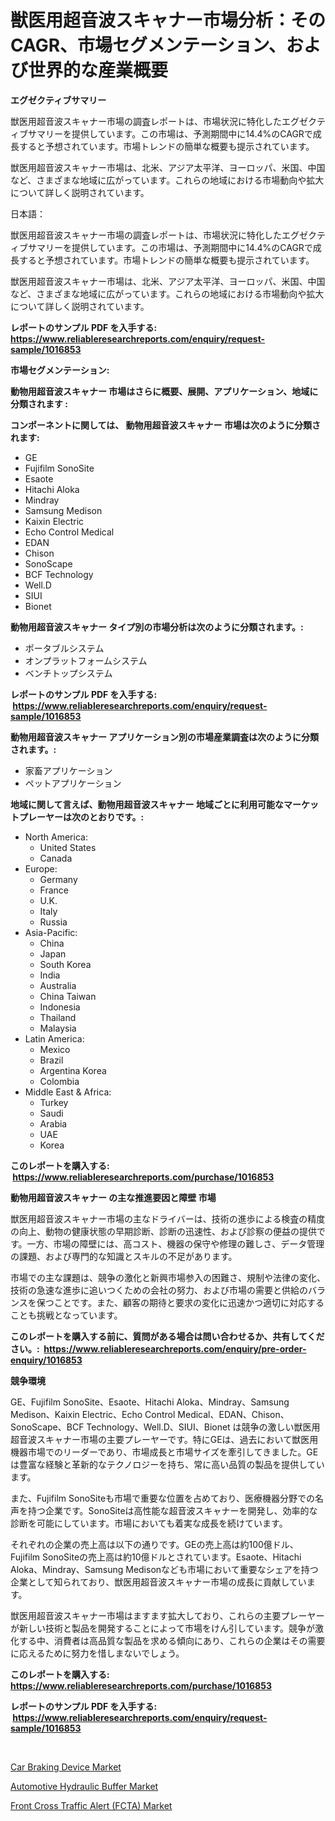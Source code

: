 <p><h1>獣医用超音波スキャナー市場分析：そのCAGR、市場セグメンテーション、および世界的な産業概要</h1></p><p><strong>エグゼクティブサマリー</strong></p>
<p><p>獣医用超音波スキャナー市場の調査レポートは、市場状況に特化したエグゼクティブサマリーを提供しています。この市場は、予測期間中に14.4%のCAGRで成長すると予想されています。市場トレンドの簡単な概要も提示されています。</p><p>獣医用超音波スキャナー市場は、北米、アジア太平洋、ヨーロッパ、米国、中国など、さまざまな地域に広がっています。これらの地域における市場動向や拡大について詳しく説明されています。</p><p>日本語：</p><p>獣医用超音波スキャナー市場の調査レポートは、市場状況に特化したエグゼクティブサマリーを提供しています。この市場は、予測期間中に14.4%のCAGRで成長すると予想されています。市場トレンドの簡単な概要も提示されています。</p><p>獣医用超音波スキャナー市場は、北米、アジア太平洋、ヨーロッパ、米国、中国など、さまざまな地域に広がっています。これらの地域における市場動向や拡大について詳しく説明されています。</p></p>
<p><strong>レポートのサンプル PDF を入手する: <a href="https://www.reliableresearchreports.com/enquiry/request-sample/1016853">https://www.reliableresearchreports.com/enquiry/request-sample/1016853</a></strong></p>
<p><strong>市場セグメンテーション:</strong></p>
<p><strong> 動物用超音波スキャナー 市場はさらに概要、展開、アプリケーション、地域に分類されます :</strong></p>
<p><strong>コンポーネントに関しては、 動物用超音波スキャナー 市場は次のように分類されます: &nbsp;</strong></p>
<p><ul><li>GE</li><li>Fujifilm SonoSite</li><li>Esaote</li><li>Hitachi Aloka</li><li>Mindray</li><li>Samsung Medison</li><li>Kaixin Electric</li><li>Echo Control Medical</li><li>EDAN</li><li>Chison</li><li>SonoScape</li><li>BCF Technology</li><li>Well.D</li><li>SIUI</li><li>Bionet</li></ul></p>
<p><strong> 動物用超音波スキャナー タイプ別の市場分析は次のように分類されます。:</strong></p>
<p><ul><li>ポータブルシステム</li><li>オンプラットフォームシステム</li><li>ベンチトップシステム</li></ul></p>
<p><strong>レポートのサンプル PDF を入手する: &nbsp;<a href="https://www.reliableresearchreports.com/enquiry/request-sample/1016853">https://www.reliableresearchreports.com/enquiry/request-sample/1016853</a></strong></p>
<p><strong> 動物用超音波スキャナー アプリケーション別の市場産業調査は次のように分類されます。:</strong></p>
<p><ul><li>家畜アプリケーション</li><li>ペットアプリケーション</li></ul></p>
<p><strong>地域に関して言えば、動物用超音波スキャナー 地域ごとに利用可能なマーケットプレーヤーは次のとおりです。:</strong></p>
<p><ul>
    <li>
        North America:
        <ul>
            <li>United States</li>
            <li>Canada</li>
        </ul>
    </li>
    <li>
        Europe:
        <ul>
            <li>Germany</li>
            <li>France</li>
            <li>U.K.</li>
            <li>Italy</li>
            <li>Russia</li>
        </ul>
    </li>
    <li>
        Asia-Pacific:
        <ul>
            <li>China</li>
            <li>Japan</li>
            <li>South Korea</li>
            <li>India</li>
            <li>Australia</li>
            <li>China Taiwan</li>
            <li>Indonesia</li>
            <li>Thailand</li>
            <li>Malaysia</li>
        </ul>
    </li>
    <li>
        Latin America:
        <ul>
            <li>Mexico</li>
            <li>Brazil</li>
            <li>Argentina Korea</li>
            <li>Colombia</li>
        </ul>
    </li>
    <li>
        Middle East & Africa:
        <ul>
            <li>Turkey</li>
            <li>Saudi</li>
            <li>Arabia</li>
            <li>UAE</li>
            <li>Korea</li>
        </ul>
    </li>
    </ul></p>
<p><strong>このレポートを購入する: &nbsp;<a href="https://www.reliableresearchreports.com/purchase/1016853">https://www.reliableresearchreports.com/purchase/1016853</a></strong></p>
<p><strong>動物用超音波スキャナー の主な推進要因と障壁 市場</strong></p>
<p><p>獣医用超音波スキャナー市場の主なドライバーは、技術の進歩による検査の精度の向上、動物の健康状態の早期診断、診断の迅速性、および診察の便益の提供です。一方、市場の障壁には、高コスト、機器の保守や修理の難しさ、データ管理の課題、および専門的な知識とスキルの不足があります。</p><p>市場での主な課題は、競争の激化と新興市場参入の困難さ、規制や法律の変化、技術の急速な進歩に追いつくための会社の努力、および市場の需要と供給のバランスを保つことです。また、顧客の期待と要求の変化に迅速かつ適切に対応することも挑戦となっています。</p></p>
<p><strong>このレポートを購入する前に、質問がある場合は問い合わせるか、共有してください。:&nbsp; <a href="https://www.reliableresearchreports.com/enquiry/pre-order-enquiry/1016853">https://www.reliableresearchreports.com/enquiry/pre-order-enquiry/1016853</a></strong></p>
<p><strong>競争環境</strong></p>
<p><p>GE、Fujifilm SonoSite、Esaote、Hitachi Aloka、Mindray、Samsung Medison、Kaixin Electric、Echo Control Medical、EDAN、Chison、SonoScape、BCF Technology、Well.D、SIUI、Bionet は競争の激しい獣医用超音波スキャナー市場の主要プレーヤーです。特にGEは、過去において獣医用機器市場でのリーダーであり、市場成長と市場サイズを牽引してきました。GEは豊富な経験と革新的なテクノロジーを持ち、常に高い品質の製品を提供しています。</p><p>また、Fujifilm SonoSiteも市場で重要な位置を占めており、医療機器分野での名声を持つ企業です。SonoSiteは高性能な超音波スキャナーを開発し、効率的な診断を可能にしています。市場においても着実な成長を続けています。</p><p>それぞれの企業の売上高は以下の通りです。GEの売上高は約100億ドル、Fujifilm SonoSiteの売上高は約10億ドルとされています。Esaote、Hitachi Aloka、Mindray、Samsung Medisonなども市場において重要なシェアを持つ企業として知られており、獣医用超音波スキャナー市場の成長に貢献しています。</p><p>獣医用超音波スキャナー市場はますます拡大しており、これらの主要プレーヤーが新しい技術と製品を開発することによって市場をけん引しています。競争が激化する中、消費者は高品質な製品を求める傾向にあり、これらの企業はその需要に応えるために努力を惜しまないでしょう。</p></p>
<p><strong>このレポートを購入する: &nbsp; <a href="https://www.reliableresearchreports.com/purchase/1016853">https://www.reliableresearchreports.com/purchase/1016853</a></strong></p>
<p><strong>レポートのサンプル PDF を入手する: &nbsp;<a href="https://www.reliableresearchreports.com/enquiry/request-sample/1016853">https://www.reliableresearchreports.com/enquiry/request-sample/1016853</a></strong><strong></strong></p>
<p>&nbsp;</p>
<p><p><a href="https://github.com/Glendatilghmankmgz0rbhwpy/Market-Research-Report-List-1/blob/main/car-braking-device-market.md">Car Braking Device Market</a></p><p><a href="https://github.com/dx0328/Market-Research-Report-List-1/blob/main/automotive-hydraulic-buffer-market.md">Automotive Hydraulic Buffer Market</a></p><p><a href="https://github.com/juancolorado15/Market-Research-Report-List-1/blob/main/front-cross-traffic-alert-fcta-market.md">Front Cross Traffic Alert (FCTA) Market</a></p></p>